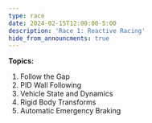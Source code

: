 ```yaml
---
type: race
date: 2024-02-15T12:00:00-5:00
description: 'Race 1: Reactive Racing'
hide_from_announcments: true
---
```

**Topics:**
1. Follow the Gap
2. PID Wall Following
3. Vehicle State and Dynamics
4. Rigid Body Transforms
5. Automatic Emergency Braking

